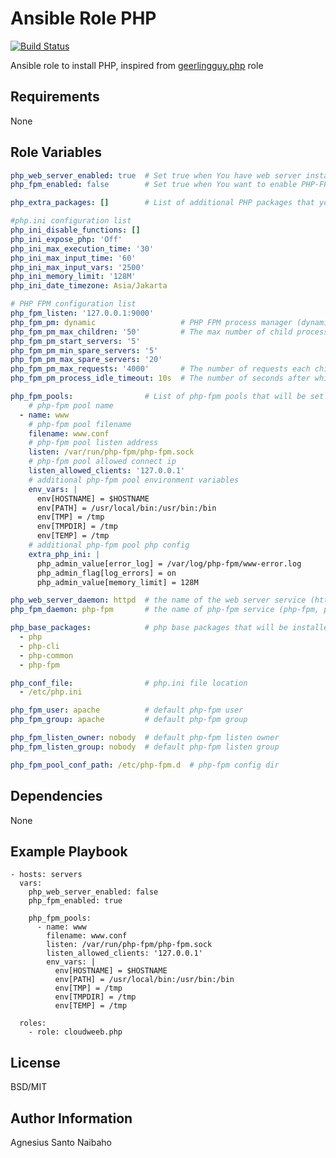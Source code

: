 Ansible Role PHP
=========

[![Build Status](https://travis-ci.com/cloudweeb/cloudweeb.php.svg?branch=master)](https://travis-ci.com/cloudweeb/cloudweeb.php)

Ansible role to install PHP, inspired from [geerlingguy.php](https://github.com/geerlingguy/ansible-role-php) role

Requirements
------------

None

Role Variables
--------------

```YAML
php_web_server_enabled: true  # Set true when You have web server installed on server
php_fpm_enabled: false        # Set true when You want to enable PHP-FPM

php_extra_packages: []        # List of additional PHP packages that you want to install

#php.ini configuration list
php_ini_disable_functions: []
php_ini_expose_php: 'Off'
php_ini_max_execution_time: '30'
php_ini_max_input_time: '60'
php_ini_max_input_vars: '2500'
php_ini_memory_limit: '128M'
php_ini_date_timezone: Asia/Jakarta

# PHP FPM configuration list
php_fpm_listen: '127.0.0.1:9000'
php_fpm_pm: dynamic                   # PHP FPM process manager (dynamic, static, ondemand)
php_fpm_pm_max_children: '50'         # The max number of child processes to be created
php_fpm_pm_start_servers: '5'
php_fpm_pm_min_spare_servers: '5'
php_fpm_pm_max_spare_servers: '20'
php_fpm_pm_max_requests: '4000'       # The number of requests each child process should execute before respawning
php_fpm_pm_process_idle_timeout: 10s  # The number of seconds after which an idle process will be killed

php_fpm_pools:                # List of php-fpm pools that will be set
    # php-fpm pool name
  - name: www
    # php-fpm pool filename
    filename: www.conf
    # php-fpm pool listen address
    listen: /var/run/php-fpm/php-fpm.sock
    # php-fpm pool allowed connect ip
    listen_allowed_clients: '127.0.0.1'
    # additional php-fpm pool environment variables
    env_vars: |
      env[HOSTNAME] = $HOSTNAME
      env[PATH] = /usr/local/bin:/usr/bin:/bin
      env[TMP] = /tmp
      env[TMPDIR] = /tmp
      env[TEMP] = /tmp
    # additional php-fpm pool php config
    extra_php_ini: |
      php_admin_value[error_log] = /var/log/php-fpm/www-error.log
      php_admin_flag[log_errors] = on
      php_admin_value[memory_limit] = 128M

php_web_server_daemon: httpd  # the name of the web server service (httpd, apache2 or nginx)
php_fpm_daemon: php-fpm       # the name of php-fpm service (php-fpm, php7.2-fpm, php5.6-fpm, etc)

php_base_packages:            # php base packages that will be installed
  - php
  - php-cli
  - php-common
  - php-fpm

php_conf_file:                # php.ini file location
  - /etc/php.ini

php_fpm_user: apache          # default php-fpm user
php_fpm_group: apache         # default php-fpm group

php_fpm_listen_owner: nobody  # default php-fpm listen owner
php_fpm_listen_group: nobody  # default php-fpm listen group

php_fpm_pool_conf_path: /etc/php-fpm.d  # php-fpm config dir
```

Dependencies
------------

None

Example Playbook
----------------

    - hosts: servers
      vars:
        php_web_server_enabled: false
        php_fpm_enabled: true

        php_fpm_pools:
          - name: www
            filename: www.conf
            listen: /var/run/php-fpm/php-fpm.sock
            listen_allowed_clients: '127.0.0.1'
            env_vars: |
              env[HOSTNAME] = $HOSTNAME
              env[PATH] = /usr/local/bin:/usr/bin:/bin
              env[TMP] = /tmp
              env[TMPDIR] = /tmp
              env[TEMP] = /tmp

      roles:
        - role: cloudweeb.php

License
-------

BSD/MIT

Author Information
------------------

Agnesius Santo Naibaho
